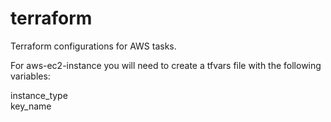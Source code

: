 # terraform
Terraform configurations for AWS tasks.


For aws-ec2-instance you will need to create a tfvars file with the following variables:

instance_type\
key_name
